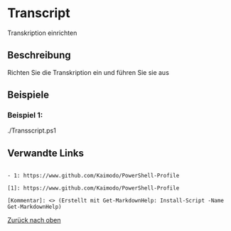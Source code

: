# Transcript

Transkription einrichten

## Beschreibung

Richten Sie die Transkription ein und führen Sie sie aus

## Beispiele

### Beispiel 1:

./Transscript.ps1

## Verwandte Links

```

- 1: https://www.github.com/Kaimodo/PowerShell-Profile

[1]: https://www.github.com/Kaimodo/PowerShell-Profile

[Kommentar]: <> (Erstellt mit Get-MarkdownHelp: Install-Script -Name Get-MarkdownHelp)
```

[Zurück nach oben](../deDE.md)
